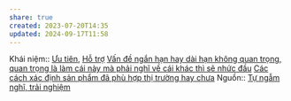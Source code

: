 ```yaml
---
share: true
created: 2023-07-20T14:35
updated: 2024-09-17T11:58
---
```

Khái niệm:: [Ưu tiên](%C6%AFu%20ti%C3%AAn.md), [Hỗ trợ](H%E1%BB%97%20tr%E1%BB%A3.md)
[Vấn đề ngắn hạn hay dài hạn không quan trọng, quan trọng là làm cái này mà phải nghĩ về cái khác thì sẽ nhức đầu](./V%E1%BA%A5n%20%C4%91%E1%BB%81%20ng%E1%BA%AFn%20h%E1%BA%A1n%20hay%20d%C3%A0i%20h%E1%BA%A1n%20kh%C3%B4ng%20quan%20tr%E1%BB%8Dng,%20quan%20tr%E1%BB%8Dng%20l%C3%A0%20l%C3%A0m%20c%C3%A1i%20n%C3%A0y%20m%C3%A0%20ph%E1%BA%A3i%20ngh%C4%A9%20v%E1%BB%81%20c%C3%A1i%20kh%C3%A1c%20th%C3%AC%20s%E1%BA%BD%20nh%E1%BB%A9c%20%C4%91%E1%BA%A7u.md)
[Các cách xác định sản phẩm đã phù hợp thị trường hay chưa](C%C3%A1c%20c%C3%A1ch%20x%C3%A1c%20%C4%91%E1%BB%8Bnh%20s%E1%BA%A3n%20ph%E1%BA%A9m%20%C4%91%C3%A3%20ph%C3%B9%20h%E1%BB%A3p%20th%E1%BB%8B%20tr%C6%B0%E1%BB%9Dng%20hay%20ch%C6%B0a.md)
Nguồn:: [Tự ngẫm nghĩ, trải nghiệm](../../%CE%9E%20Ngu%E1%BB%93n/T%E1%BB%B1%20ng%E1%BA%ABm%20ngh%C4%A9,%20tr%E1%BA%A3i%20nghi%E1%BB%87m.md)
